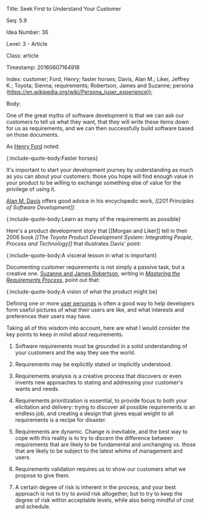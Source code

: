 Title:  Seek First to Understand Your Customer

Seq:    5.9

Idea Number: 36

Level:  3 - Article

Class:  article

Timestamp: 20160607164918

Index:  customer; Ford, Henry; faster horses; Davis, Alan M.; Liker, Jeffrey K.; Toyota; Sienna; requirements; Robertson, James and Suzanne; persona (https://en.wikipedia.org/wiki/Persona_(user_experience)); 

Body:

One of the great myths of software development is that we can ask our customers to tell us what they want, that they will write these items down for us as requirements, and we can then successfully build software based on those documents.

As <a href="http://en.wikipedia.org/wiki/Henry_Ford" class="reflink" target="ref">Henry Ford</a> noted:

{:include-quote-body:Faster horses}

It's important to start your development journey by understanding as much as you can about your customers: those you hope will find enough value in your product to be willing to exchange something else of value for the privilege of using it.

<a href="https://en.wikipedia.org/wiki/Alan_M._Davis" class="reflink" target="ref">Alan M. Davis</a> offers good advice in his encyclopedic work, <cite>[[201 Principles of Software Development]]</cite>:

{:include-quote-body:Learn as many of the requirements as possible}

Here's a product development story that [[Morgan and Liker]] tell in their 2006 book <cite>[[The Toyota Product Development System: Integrating People, Process and Technology]]</cite> that illustrates Davis' point:

{:include-quote-body:A visceral lesson in what is important}

Documenting customer requirements is not simply a passive task, but a creative one. <a href="http://www.systemsguild.com" class="reflink" target="ref">Suzanne and James Robertson</a>, writing in <cite>[Mastering the Requirements Process][robertson-1999]</cite>, point out that:

{:include-quote-body:A vision of what the product might be}

Defining one or more <a href="https://en.wikipedia.org/wiki/Persona_(user_experience)" target="ref">user personas</a> is often a good way to help developers form useful pictures of what their users are like, and what interests and preferences their users may have.

Taking all of this wisdom into account, here are what I would consider the key points to keep in mind about requirements.

1. Software requirements must be grounded in a solid understanding of your customers and the way they see the world.

2. Requirements may be explicitly stated or implicitly understood.

3. Requirements analysis is a creative process that discovers or even invents new approaches to stating and addressing your customer's wants and needs.

4. Requirements prioritization is essential, to provide focus to both your elicitation and delivery: trying to discover all possible requirements is an endless job, and creating a design that gives equal weight to all requirements is a recipe for disaster.

5. Requirements are dynamic. Change is inevitable, and the best way to cope with this reality is to try to discern the difference between requirements that are likely to be fundamental and unchanging vs. those that are likely to be subject to the latest whims of management and users.

6. Requirements validation requires us to show our customers what we propose to give them.

7. A certain degree of risk is inherent in the process, and your best approach is not to try to avoid risk altogether, but to try to keep the degree of risk within acceptable levels, while also being mindful of cost and schedule.


[borenstein-1991]: bibliography.html#borenstein-1991
[davis-1995]: bibliography.html#davis-1995
[davis-2005]: bibliography.html#davis-2005
[humphrey-1989]: bibliography.html#humphrey-1989
[jobs-1998]: bibliography.html#jobs-1998
[morgan-liker-2006]: bibliography.html#morgan-liker-2006
[robertson-1999]: bibliography.html#robertson-1999
